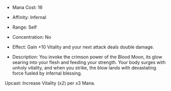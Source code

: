 - Mana Cost: 16
    
- Affinity: Infernal
    
- Range: Self
    
- Concentration: No
    
- Effect: Gain +10 Vitality and your next attack deals double damage.
    
- Description: You invoke the crimson power of the Blood Moon, its glow searing into your flesh and feeding your strength. Your body surges with unholy vitality, and when you strike, the blow lands with devastating force fueled by infernal blessing.
    

Upcast: Increase Vitality (x2) per x3 Mana.